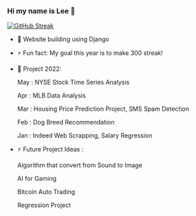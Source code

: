 ### Hi my name is Lee 👋 


[![GitHub Streak](https://github-readme-streak-stats.herokuapp.com/?user=gihonglee)](https://git.io/streak-stats)

- 🔭 Website building using Django
- ⚡ Fun fact: My goal this year is to make 300 streak!
- 🌱 Project 2022:

   May : NYSE Stock Time Series Analysis

   Apr : MLB Data Analysis

   Mar : Housing Price Prediction Project, SMS Spam Detection
   
   Feb : Dog Breed Recommendation
   
   Jan : Indeed Web Scrapping, Salary Regression

- ⚡ Future Project Ideas : 

   Algorithm that convert from Sound to Image
   
   AI for Gaming
   
   Bitcoin Auto Trading
   
   Regression Project
   
   
   
   
<!--
**gihonglee/gihonglee** is a ✨ _special_ ✨ repository because its `README.md` (this file) appears on your GitHub profile.

Here are some ideas to get you started:

- 🔭 I’m currently working on ...
- 🌱 I’m currently learning ...
- 👯 I’m looking to collaborate on ...
- 🤔 I’m looking for help with ...
- 💬 Ask me about ...
- 📫 How to reach me: ...
- 😄 Pronouns: ...
- ⚡ Fun fact: ...
-->
